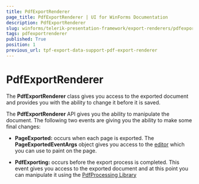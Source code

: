 ```yaml
---
title: PdfExportRenderer
page_title: PdfExportRenderer | UI for WinForms Documentation
description: PdfExportRenderer
slug: winforms/telerik-presentation-framework/export-renderers/pdfexportrenderer
tags: pdfexportrenderer
published: True
position: 1
previous_url: tpf-export-data-support-pdf-export-renderer
---
```


# PdfExportRenderer


The __PdfExportRenderer__ class gives you access to the exported document and provides you with the ability to change it before it is saved.
        

The __PdfExportRenderer__ API gives you the ability to manipulate the document. The following two events are giving you the ability to make some final changes: 
        

* __PageExported:__ occurs when each page is exported. The __PageExportedEventArgs__ object gives you access to the [editor](http://docs.telerik.com/devtools/document-processing/libraries/radpdfprocessing/editing/fixedcontenteditor) which you can use to paint on the page.
            

* __PdfExporting:__ occurs before the export process is completed. This event gives you access to the exported document and at this point you can manipulate it using the [PdfProcessing Library](http://docs.telerik.com/devtools/document-processing/libraries/radpdfprocessing/overview)

